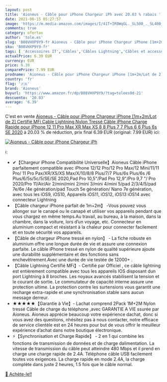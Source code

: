 ```yaml
---
layout: post
title: 'Aioneus - Câble pour iPhone Chargeur iPh avec 20.03 % rabais '
date: 2021-06-15 05:27:57
image: 'https://m.media-amazon.com/images/I/41T+IROWqGL._SL500_._SL400_.jpg'
comments: true
category: ofertas
author: 'tole.es'
slug: 'B08VHXP9Y9-fr Aioneus - Câble pour iPhone Chargeur iPhone [1m+2m/Lot de...'
sku: 'B08VHXP9Y9-fr'
tags: [ 'Accessoires IT','Câbles','Câbles Lightning','Câbles et accessoires','Informatique','aioneus', ]
actualPrice: 6.39 EUR
currency: EUR
price: 6.39
comparePrice: 7.99 EUR
prodname: 'Aioneus - Câble pour iPhone Chargeur iPhone [1m+2m/Lot de 2] Certifié MFi Cable Lightning Nylon Tressé Câble iPhone Charge Rapide pour iPhone 12 11 Pro Max XR Max XS 8 8 Plus 7 7 Plus 6 6 Plus 6s SE 2020'
country: 'fr'
flag: '🇫🇷'
brand: 'Aioneus'
buyurl: 'https://www.amazon.fr/dp/B08VHXP9Y9/?tag=tolees0d-21'
descuento: '20.03'
average: '6.39'
---
```


C'est en vente [Aioneus - Câble pour iPhone Chargeur iPhone [1m+2m/Lot de 2] Certifié MFi Cable Lightning Nylon Tressé Câble iPhone Charge Rapide pour iPhone 12 11 Pro Max XR Max XS 8 8 Plus 7 7 Plus 6 6 Plus 6s SE 2020](https://www.amazon.fr/dp/B08VHXP9Y9/?tag=tolees0d-21)  à  20.03 % de réduction, prix final  6.39 EUR (original: 7.99 EUR) ici:

[![Aioneus - Câble pour iPhone Chargeur iPh](https://m.media-amazon.com/images/I/41T+IROWqGL._SL500_._SL400_.jpg)](https://www.amazon.fr/dp/B08VHXP9Y9/?tag=tolees0d-21)

ℹ️:

- ✔【Chargeur iPhone Compatibilité Universelle】Aioneus Câble iPhone parfaitement compatible avec iPhone 12/12 Pro/12 Pro Max/12 Mini/11/11 Pro/ 11 Pro Pax/XR/XS/XS Max/X/10/8/8 Plus/7/7 Plus/6s Plus/6s /6 Plus/6/5s/5c/5/SE/SE 2020,Pad Pro 10,5"/Pad Pro 12,9"/Pro 9,7 "/ Pro 2020/Pro 11/Air/Air 2/mini/mini 2/mini 3/mini 4/mini 5/pad 2/3/4/5/pad 7e/6e /4e génération/pad Touch 5e génération/ Nano 7e génération, avec tous les iOS9, iOS10, Appareils iOS11, iOS12, iOS13 iOS14 avec connecteur Lightning
- 【Câble chargeur iPhone parfait de 1m+2m】 -Vous pouvez vous allonger sur le canapé ou le canapé et utiliser vos appareils pendant que vous chargez en même temps.Au travail, au bureau, à la maison, dans la chambre, dans la voiture, lors d’un voyage, etc. Connecteur en aluminium compact et résistant à la chaleur pour connecter facilement et en toute sécurité vos appareils.
- 【Câble de chargeur iPhone tressé en nylon】 - La fiche robuste en aluminium offre une longue durée de vie et assure une connexion parfaite. Le câble iPhone tressé en nylon de qualité supérieure ajoute une durabilité supplémentaire et des fonctions sans enchevêtrement.Avec une durée de vie testée de 12000+ .
- 【Câble Lightning Certifié MFi】- Certifié par Officiel , ce câble lightning est entièrement compatible avec tous les appareils IOS disposant dun port Lightning à 8 broches. Les noyaux avancés stabilisent la tension et le courant de sortie. Le commutateur de capacité interne assure une protection ultime. La protection contre les surtensions vous garantit une recharge extra-rapide et une synchronisation stable sans aucun message derreur.
- ★★★★★【Garantie à Vie】- Lachat comprend 2Pack 1M+2M Nylon tressé Câble de charge du téléphone ,avec GARANTIE A VIE ssurée par Aioneus. Aioneus apprécie beaucoup votre expérience dachat, donc si vous avez des questions, nhésitez pas à nous contacter, notre efficace de service clientèle est en 24 heures pour but de vous offrir le meuilleur expérience d’achat dans notre boutique électronique.
- ⚡【Synchronisation et Charge Rapide】 - 2 en 1 qui combine les fonctions de transmission de données et de charge dalimentation. La vitesse de transmission du câble peut atteindre 480 Mbps et il prend en charge une charge rapide de 2.4A. Téléphone câble USB facilement toutes vos exigences. La charge rapide en mode 2.4A, la charge complète dans juste 2 heures, 1.5 fois que le câble normal.

[🛒 Achète-le!!](https://www.amazon.fr/dp/B08VHXP9Y9/?tag=tolees0d-21)
